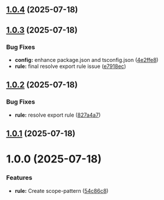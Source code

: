 ## [1.0.4](https://github.com/rizqyfahmi/commitlint-plugin-prevenger/compare/v1.0.3...v1.0.4) (2025-07-18)

## [1.0.3](https://github.com/rizqyfahmi/commitlint-plugin-prevenger/compare/v1.0.2...v1.0.3) (2025-07-18)


### Bug Fixes

* **config:** enhance package.json and tsconfig.json ([4e2ffe8](https://github.com/rizqyfahmi/commitlint-plugin-prevenger/commit/4e2ffe8bcc2a8ed545204f6dad14a634fd9ba0a4))
* **rule:** final resolve export rule issue ([e7918ec](https://github.com/rizqyfahmi/commitlint-plugin-prevenger/commit/e7918ec361e43d6801bf74750acc16f28623267a))

## [1.0.2](https://github.com/rizqyfahmi/commitlint-plugin-prevenger/compare/v1.0.1...v1.0.2) (2025-07-18)


### Bug Fixes

* **rule:** resolve export rule ([827a4a7](https://github.com/rizqyfahmi/commitlint-plugin-prevenger/commit/827a4a7762897998c50924145166c352d6af66f5))

## [1.0.1](https://github.com/rizqyfahmi/commitlint-plugin-prevenger/compare/v1.0.0...v1.0.1) (2025-07-18)

# 1.0.0 (2025-07-18)


### Features

* **rule:** Create scope-pattern ([54c86c8](https://github.com/rizqyfahmi/commitlint-plugin-prevenger/commit/54c86c88aa10ad791b91c03a1356a8becbabdd91))
